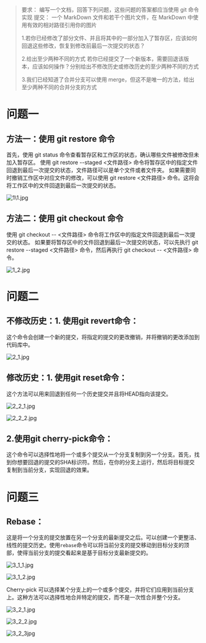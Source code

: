 > 要求： 编写一个文档，回答下列问题，这些问题的答案都应当使用 git 命令实现
> 提交： 一个 MarkDown 文件和若干个图片文件，在 MarkDown 中使用有效的相对路径引用你的图片
>
> 1.若你已经修改了部分文件、并且将其中的一部分加入了暂存区，应该如何回退这些修改，恢复到修改前最后一次提交的状态？
>
> 2.给出至少两种不同的方式 若你已经提交了一个新版本，需要回退该版本，应该如何操作？分别给出不修改历史或修改历史的至少两种不同的方式&#x20;
>
> 3.我们已经知道了合并分支可以使用 merge，但这不是唯一的方法，给出至少两种不同的合并分支的方式

# 问题一

## 方法一：使用 git restore 命令

首先，使用 git status 命令查看暂存区和工作区的状态，确认哪些文件被修改但未加入暂存区。
使用 git restore --staged <文件路径> 命令将暂存区中的指定文件回退到最后一次提交的状态，文件路径可以是单个文件或者文件夹。
如果需要同时撤销工作区中对应文件的修改，可以使用 git restore <文件路径> 命令。这将会将工作区中的文件回退到最后一次提交的状态。

![1\1.jpg](./2023-finalproject/DVE-FCT/1_1.jpg)

## 方法二：使用 git checkout 命令

使用 git checkout -- <文件路径> 命令将工作区中的指定文件回退到最后一次提交的状态。
如果要将暂存区中的文件回退到最后一次提交的状态，可以先执行 git restore --staged <文件路径> 命令，然后再执行 git checkout -- <文件路径> 命令。

![1\_2.jpg](./2023-finalproject/DVE-FCT/1_2.jpg)

# 问题二

## 不修改历史：1. 使用git revert命令：

这个命令会创建一个新的提交，将指定的提交的更改撤销，并将撤销的更改添加到代码库中。

![2\_1.jpg](./2023-finalproject/DVE-FCT/2_1.jpg)

## 修改历史：1.  使用git reset命令：

这个方法可以用来回退到任何一个历史提交并且将HEAD指向该提交。

![2\_2\_1.jpg](./2023-finalproject/DVE-FCT/2_2_1.jpg)

![2\_2\_2.jpg](./2023-finalproject/DVE-FCT/2_2_2.jpg)

## 2.使用git cherry-pick命令：

这个命令可以选择性地将一个或多个提交从一个分支复制到另一个分支。首先，找到你想要回退的提交的SHA标识符。然后，在你的分支上运行，然后将目标提交复制到当前分支，实现回退的效果。



# 问题三

## Rebase：

这是将一个分支的提交放置在另一个分支的最新提交之后。可以创建一个更整洁、线性的提交历史。使用`rebase`命令可以将当前分支的提交移动到目标分支的顶部，使得当前分支的提交看起来是基于目标分支最新提交的。

![3\_1\_1.jpg](./2023-finalproject/DVE-FCT/3_1_1.jpg)

![3\_1\_2.jpg](./2023-finalproject/DVE-FCT/3_1_2.jpg)

Cherry-pick 可以选择某个分支上的一个或多个提交，并将它们应用到当前分支上。这种方法可以选择性地合并特定的提交，而不是一次性合并整个分支。

![3\_2\_1.jpg](./2023-finalproject/DVE-FCT/3_2_1.jpg)

![3\_2\_2.jpg](./2023-finalproject/DVE-FCT/3_2_2.jpg)

![3\_2\_3jpg](./2023-finalproject/DVE-FCT/3_2_3.jpg)
